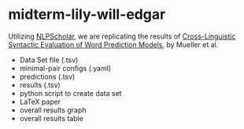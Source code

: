 # midterm-lily-will-edgar
Utilizing [NLPScholar](https://github.com/forrestdavis/NLPScholar/tree/main), we are replicating the results of [Cross-Linguistic Syntactic Evaluation of Word Prediction Models](https://aclanthology.org/2020.acl-main.490.pdf), by Mueller et al.
- Data Set file (.tsv)
- minimal-pair configs (.yaml)
- predictions (.tsv)
- results (.tsv)
- python script to create data set
- LaTeX paper
- overall results graph
- overall results table 
